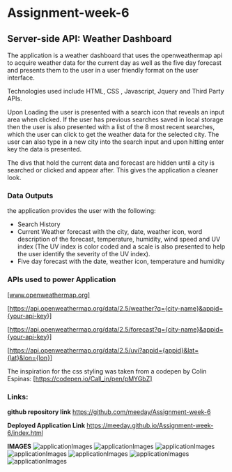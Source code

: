 # Assignment-week-6

## Server-side API: Weather Dashboard

The application is a weather dashboard that uses the openweathermap api to acquire weather data for the current day as well as the five day forecast and presents them to the user in a user friendly format on the user interface.

Technologies used include HTML, CSS , Javascript, Jquery and Third Party APIs.

Upon Loading the user is presented with a search icon that reveals an input area when clicked. If the user has previous searches saved in local storage then the user is also presented with a list of the 8 most recent searches, which the user can click to get the weather data for the selected city. The user can also type in a new city into the search input and upon hitting enter key the data is presented. 

The divs that hold the current data and forecast are hidden until a city is searched or clicked and appear after. This gives the application a cleaner look. 

### Data Outputs
the application provides the user with the following:

 * Search History
 * Current Weather forecast with the city, date, weather icon, word description of the forecast, temperature, humidity, wind speed and UV index (The UV index is color coded and a scale is also presented to help the user identify the severity of the UV index).
  * Five day forecast with the date, weather icon, temperature and humidity

### APIs used to power Application
  [www.openweathermap.org]

  [https://api.openweathermap.org/data/2.5/weather?q={city-name}&appid={your-api-key}]

  [https://api.openweathermap.org/data/2.5/forecast?q={city-name}&appid={your-api-key}]

  [https://api.openweathermap.org/data/2.5/uvi?appid={appid}&lat={lat}&lon={lon}]

The inspiration for the css styling was taken from a codepen by Colin Espinas:
[https://codepen.io/Call_in/pen/pMYGbZ]

### Links:

__github repository link__
https://github.com/meeday/Assignment-week-6

__Deployed Application Link__
https://meeday.github.io/Assignment-week-6/index.html




__IMAGES__
![applicationImages](1.png)
![applicationImages](2.png)
![applicationImages](3.png)
![applicationImages](4.png)
![applicationImages](5.png)
![applicationImages](6.png)
![applicationImages](7.png)


